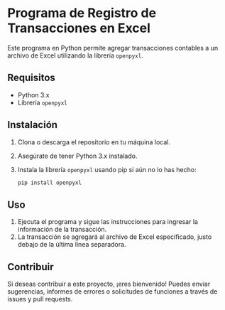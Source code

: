 # Programa de Registro de Transacciones en Excel

Este programa en Python permite agregar transacciones contables a un archivo de Excel utilizando la librería `openpyxl`. 

## Requisitos

- Python 3.x
- Librería `openpyxl`

## Instalación

1. Clona o descarga el repositorio en tu máquina local.
2. Asegúrate de tener Python 3.x instalado.
3. Instala la librería `openpyxl` usando pip si aún no lo has hecho:

    ```bash
    pip install openpyxl
    ```

## Uso

1. Ejecuta el programa y sigue las instrucciones para ingresar la información de la transacción.
2. La transacción se agregará al archivo de Excel especificado, justo debajo de la última línea separadora.

## Contribuir

Si deseas contribuir a este proyecto, ¡eres bienvenido! Puedes enviar sugerencias, informes de errores o solicitudes de funciones a través de issues y pull requests.
